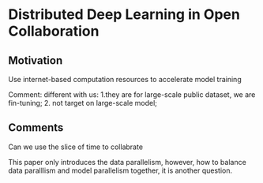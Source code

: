 # Distributed Deep Learning in Open Collaboration

## Motivation

Use internet-based computation resources to accelerate model training

Comment: different with us: 1.they are for large-scale public dataset, we are fin-tuning; 2. not target on large-scale model; 



## Comments

Can we use the  slice of time to collabrate  

This paper only introduces the data parallelism, however, how to balance data paralllism and model parallelism together, it is another question.

